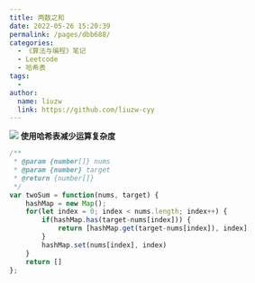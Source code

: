 ```yaml
---
title: 两数之和
date: 2022-05-26 15:20:39
permalink: /pages/dbb688/
categories:
  - 《算法与编程》笔记
  - Leetcode
  - 哈希表
tags:
  -
author:
  name: liuzw
  link: https://github.com/liuzw-cyy
---
```

![](https://cdn.jsdelivr.net/gh/liuzw-cyy/images/img/1.两数之和.png)
**使用哈希表减少运算复杂度**
```js
/**
 * @param {number[]} nums
 * @param {number} target
 * @return {number[]}
 */
var twoSum = function(nums, target) {
    hashMap = new Map();
    for(let index = 0; index < nums.length; index++) {
        if(hashMap.has(target-nums[index])) {
            return [hashMap.get(target-nums[index]), index]
        }
        hashMap.set(nums[index], index)
    }
    return []
};
```